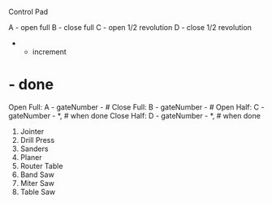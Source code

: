 Control Pad


A - open full
B - close full
C - open 1/2 revolution
D - close 1/2 revolution
* - increment
# - done


Open Full: A - gateNumber - #
Close Full: B - gateNumber - #
Open Half: C - gateNumber - *, # when done
Close Half: D - gateNumber - *, # when done


1) Jointer
2) Drill Press
3) Sanders
4) Planer
5) Router Table
6) Band Saw
7) Miter Saw
8) Table Saw
